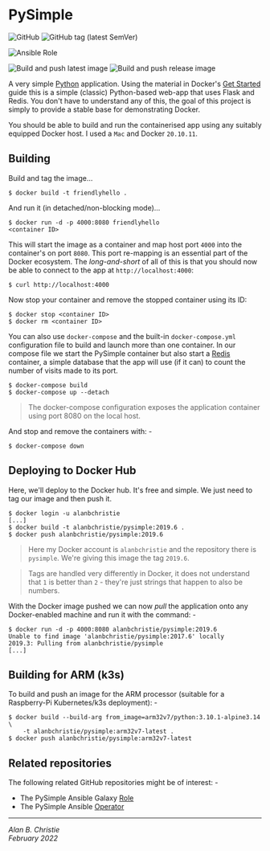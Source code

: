 # PySimple

![GitHub](https://img.shields.io/github/license/alanbchristie/pysimple)
![GitHub tag (latest SemVer)](https://img.shields.io/github/tag/alanbchristie/pysimple)

![Ansible Role](https://img.shields.io/ansible/role/42199)

![Build and push latest image](https://github.com/alanbchristie/PySimple/workflows/Build%20and%20push%20latest%20image/badge.svg?branch=master)
![Build and push release image](https://github.com/alanbchristie/PySimple/workflows/Build%20and%20push%20release%20image/badge.svg?branch=master)

A very simple [Python] application. Using the material in Docker's
[Get Started] guide this is a simple (classic) Python-based web-app
that uses Flask and Redis. You don't have to understand any of this,
the goal of this project is simply to provide a stable base for
demonstrating Docker.

You should be able to build and run the containerised app using
any suitably equipped Docker host. I used a `Mac` and Docker `20.10.11`.

## Building
Build and tag the image...

    $ docker build -t friendlyhello .

And run it (in detached/non-blocking mode)...

    $ docker run -d -p 4000:8080 friendlyhello
    <container ID>

This will start the image as a container and map host port `4000` into the
container's on port `8080`. This port re-mapping is an essential part of the
Docker ecosystem. The _long-and-short_ of all of this is that you should now
be able to connect to the app at `http://localhost:4000`:

    $ curl http://localhost:4000
    
Now stop your container and remove the stopped container using its ID:

    $ docker stop <container ID>
    $ docker rm <container ID>

You can also use `docker-compose` and the built-in `docker-compose.yml`
configuration file to build and launch more than one container. In our compose
file we start the PySimple container but also start a [Redis] container,
a simple database that the app will use (if it can) to count the number of
visits made to its port.

    $ docker-compose build
    $ docker-compose up --detach

>   The docker-compose configuration exposes the application container
    using port 8080 on the local host.

And stop and remove the containers with: -

    $ docker-compose down
     
## Deploying to Docker Hub
Here, we'll deploy to the Docker hub. It's free and simple. We just need to
tag our image and then push it.

    $ docker login -u alanbchristie
    [...]
    $ docker build -t alanbchristie/pysimple:2019.6 .
    $ docker push alanbchristie/pysimple:2019.6

>   Here my Docker account is `alanbchristie` and the repository there
    is `pysimple`. We're giving this image the tag `2019.6`.
    
>   Tags are handled very differently in Docker, it does not understand
    that `1` is better than `2` - they're just strings that happen to
    also be numbers.

With the Docker image pushed we can now _pull_ the application onto any
Docker-enabled machine and run it with the command: -

    $ docker run -d -p 4000:8080 alanbchristie/pysimple:2019.6
    Unable to find image 'alanbchristie/pysimple:2017.6' locally
    2019.3: Pulling from alanbchristie/pysimple
    [...]

## Building for ARM (k3s)
To build and push an image for the ARM processor (suitable for a Raspberry-Pi
Kubernetes/k3s deployment): -

    $ docker build --build-arg from_image=arm32v7/python:3.10.1-alpine3.14 \
        -t alanbchristie/pysimple:arm32v7-latest .
    $ docker push alanbchristie/pysimple:arm32v7-latest

## Related repositories
The following related GitHub repositories might be of interest: -

-   The PySimple Ansible Galaxy [Role]
-   The PySimple Ansible [Operator]

---

_Alan B. Christie_  
_February 2022_  

[Get Started]: https://docs.docker.com/get-started/part2/
[Operator]: https://github.com/alanbchristie/ansible-operator-PySimple
[Python]: https://www.python.org
[Redis]: https://redis.io
[Role]: https://github.com/alanbchristie/ansible-role-PySimple
